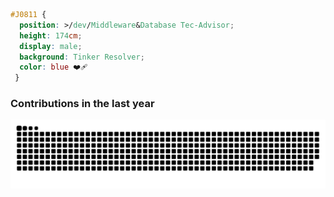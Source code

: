 ```css
#J0811 { 
  position: >/dev/Middleware&Database Tec-Advisor; 
  height: 174cm; 
  display: male; 
  background: Tinker Resolver; 
  color: blue ❤️‍🩹
 }
```
### Contributions in the last year
<picture>
  <source media="(prefers-color-scheme: dark)" srcset="https://raw.githubusercontent.com/J0811/J0811/output/github-contribution-grid-snake-dark.svg">
  <source media="(prefers-color-scheme: light)" srcset="https://raw.githubusercontent.com/J0811/J0811/output/github-contribution-grid-snake.svg">
  <img alt="github contribution grid snake animation" src="https://raw.githubusercontent.com/J0811/J0811/output/github-contribution-grid-snake.svg">
</picture>
